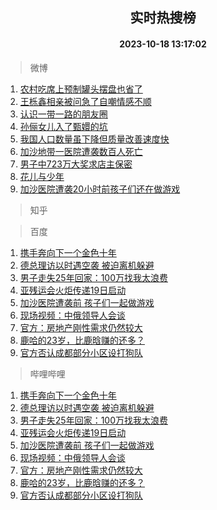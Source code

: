 <div align="center"><h2>实时热搜榜</h2><h4>2023-10-18 13:17:02</h4></div>

> 微博  

1. [农村吃席上预制罐头摆盘也省了](https://s.weibo.com/weibo?q=%23%E5%86%9C%E6%9D%91%E5%90%83%E5%B8%AD%E4%B8%8A%E9%A2%84%E5%88%B6%E7%BD%90%E5%A4%B4%E6%91%86%E7%9B%98%E4%B9%9F%E7%9C%81%E4%BA%86%23&t=31&band_rank=1&Refer=top)<br />
2. [王栎鑫相亲被问急了自嘲情感不顺](https://s.weibo.com/weibo?q=%23%E7%8E%8B%E6%A0%8E%E9%91%AB%E7%9B%B8%E4%BA%B2%E8%A2%AB%E9%97%AE%E6%80%A5%E4%BA%86%E8%87%AA%E5%98%B2%E6%83%85%E6%84%9F%E4%B8%8D%E9%A1%BA%23&t=31&band_rank=2&Refer=top)<br />
3. [认识一带一路的朋友圈](https://s.weibo.com/weibo?q=%23%E8%AE%A4%E8%AF%86%E4%B8%80%E5%B8%A6%E4%B8%80%E8%B7%AF%E7%9A%84%E6%9C%8B%E5%8F%8B%E5%9C%88%23&t=31&band_rank=3&Refer=top)<br />
4. [孙俪女儿入了甄嬛的坑](https://s.weibo.com/weibo?q=%23%E5%AD%99%E4%BF%AA%E5%A5%B3%E5%84%BF%E5%85%A5%E4%BA%86%E7%94%84%E5%AC%9B%E7%9A%84%E5%9D%91%23&t=31&band_rank=4&Refer=top)<br />
5. [我国人口数量虽下降但质量改善速度快](https://s.weibo.com/weibo?q=%23%E6%88%91%E5%9B%BD%E4%BA%BA%E5%8F%A3%E6%95%B0%E9%87%8F%E8%99%BD%E4%B8%8B%E9%99%8D%E4%BD%86%E8%B4%A8%E9%87%8F%E6%94%B9%E5%96%84%E9%80%9F%E5%BA%A6%E5%BF%AB%23&t=31&band_rank=5&Refer=top)<br />
6. [加沙地带一医院遭袭数百人死亡](https://s.weibo.com/weibo?q=%23%E5%8A%A0%E6%B2%99%E5%9C%B0%E5%B8%A6%E4%B8%80%E5%8C%BB%E9%99%A2%E9%81%AD%E8%A2%AD%E6%95%B0%E7%99%BE%E4%BA%BA%E6%AD%BB%E4%BA%A1%23&t=31&band_rank=6&Refer=top)<br />
7. [男子中723万大奖求店主保密](https://s.weibo.com/weibo?q=%23%E7%94%B7%E5%AD%90%E4%B8%AD723%E4%B8%87%E5%A4%A7%E5%A5%96%E6%B1%82%E5%BA%97%E4%B8%BB%E4%BF%9D%E5%AF%86%23&t=31&band_rank=7&Refer=top)<br />
8. [花儿与少年](https://s.weibo.com/weibo?q=%E8%8A%B1%E5%84%BF%E4%B8%8E%E5%B0%91%E5%B9%B4&t=31&band_rank=8&Refer=top)<br />
9. [加沙医院遭袭20小时前孩子们还在做游戏](https://s.weibo.com/weibo?q=%23%E5%8A%A0%E6%B2%99%E5%8C%BB%E9%99%A2%E9%81%AD%E8%A2%AD20%E5%B0%8F%E6%97%B6%E5%89%8D%E5%AD%A9%E5%AD%90%E4%BB%AC%E8%BF%98%E5%9C%A8%E5%81%9A%E6%B8%B8%E6%88%8F%23&t=31&band_rank=9&Refer=top)<br />

> 知乎  


> 百度  

1. [携手奔向下一个金色十年](https://www.baidu.com/s?wd=%E6%90%BA%E6%89%8B%E5%A5%94%E5%90%91%E4%B8%8B%E4%B8%80%E4%B8%AA%E9%87%91%E8%89%B2%E5%8D%81%E5%B9%B4&sa=fyb_news&rsv_dl=fyb_news)<br />
2. [德总理访以时遇空袭 被迫离机躲避](https://www.baidu.com/s?wd=%E5%BE%B7%E6%80%BB%E7%90%86%E8%AE%BF%E4%BB%A5%E6%97%B6%E9%81%87%E7%A9%BA%E8%A2%AD+%E8%A2%AB%E8%BF%AB%E7%A6%BB%E6%9C%BA%E8%BA%B2%E9%81%BF&sa=fyb_news&rsv_dl=fyb_news)<br />
3. [男子走失25年回家：100万找我太浪费](https://www.baidu.com/s?wd=%E7%94%B7%E5%AD%90%E8%B5%B0%E5%A4%B125%E5%B9%B4%E5%9B%9E%E5%AE%B6%EF%BC%9A100%E4%B8%87%E6%89%BE%E6%88%91%E5%A4%AA%E6%B5%AA%E8%B4%B9&sa=fyb_news&rsv_dl=fyb_news)<br />
4. [亚残运会火炬传递19日启动](https://www.baidu.com/s?wd=%E4%BA%9A%E6%AE%8B%E8%BF%90%E4%BC%9A%E7%81%AB%E7%82%AC%E4%BC%A0%E9%80%9219%E6%97%A5%E5%90%AF%E5%8A%A8&sa=fyb_news&rsv_dl=fyb_news)<br />
5. [加沙医院遭袭前 孩子们一起做游戏](https://www.baidu.com/s?wd=%E5%8A%A0%E6%B2%99%E5%8C%BB%E9%99%A2%E9%81%AD%E8%A2%AD%E5%89%8D+%E5%AD%A9%E5%AD%90%E4%BB%AC%E4%B8%80%E8%B5%B7%E5%81%9A%E6%B8%B8%E6%88%8F&sa=fyb_news&rsv_dl=fyb_news)<br />
6. [现场视频：中俄领导人会谈](https://www.baidu.com/s?wd=%E7%8E%B0%E5%9C%BA%E8%A7%86%E9%A2%91%EF%BC%9A%E4%B8%AD%E4%BF%84%E9%A2%86%E5%AF%BC%E4%BA%BA%E4%BC%9A%E8%B0%88&sa=fyb_news&rsv_dl=fyb_news)<br />
7. [官方：房地产刚性需求仍然较大](https://www.baidu.com/s?wd=%E5%AE%98%E6%96%B9%EF%BC%9A%E6%88%BF%E5%9C%B0%E4%BA%A7%E5%88%9A%E6%80%A7%E9%9C%80%E6%B1%82%E4%BB%8D%E7%84%B6%E8%BE%83%E5%A4%A7&sa=fyb_news&rsv_dl=fyb_news)<br />
8. [鹿哈的23岁，比鹿晗赚的还多？](https://www.baidu.com/s?wd=%E9%B9%BF%E5%93%88%E7%9A%8423%E5%B2%81%EF%BC%8C%E6%AF%94%E9%B9%BF%E6%99%97%E8%B5%9A%E7%9A%84%E8%BF%98%E5%A4%9A%EF%BC%9F&sa=fyb_news&rsv_dl=fyb_news)<br />
9. [官方否认成都部分小区设打狗队](https://www.baidu.com/s?wd=%E5%AE%98%E6%96%B9%E5%90%A6%E8%AE%A4%E6%88%90%E9%83%BD%E9%83%A8%E5%88%86%E5%B0%8F%E5%8C%BA%E8%AE%BE%E6%89%93%E7%8B%97%E9%98%9F&sa=fyb_news&rsv_dl=fyb_news)<br />

> 哔哩哔哩  

1. [携手奔向下一个金色十年](https://www.baidu.com/s?wd=%E6%90%BA%E6%89%8B%E5%A5%94%E5%90%91%E4%B8%8B%E4%B8%80%E4%B8%AA%E9%87%91%E8%89%B2%E5%8D%81%E5%B9%B4&sa=fyb_news&rsv_dl=fyb_news)<br />
2. [德总理访以时遇空袭 被迫离机躲避](https://www.baidu.com/s?wd=%E5%BE%B7%E6%80%BB%E7%90%86%E8%AE%BF%E4%BB%A5%E6%97%B6%E9%81%87%E7%A9%BA%E8%A2%AD+%E8%A2%AB%E8%BF%AB%E7%A6%BB%E6%9C%BA%E8%BA%B2%E9%81%BF&sa=fyb_news&rsv_dl=fyb_news)<br />
3. [男子走失25年回家：100万找我太浪费](https://www.baidu.com/s?wd=%E7%94%B7%E5%AD%90%E8%B5%B0%E5%A4%B125%E5%B9%B4%E5%9B%9E%E5%AE%B6%EF%BC%9A100%E4%B8%87%E6%89%BE%E6%88%91%E5%A4%AA%E6%B5%AA%E8%B4%B9&sa=fyb_news&rsv_dl=fyb_news)<br />
4. [亚残运会火炬传递19日启动](https://www.baidu.com/s?wd=%E4%BA%9A%E6%AE%8B%E8%BF%90%E4%BC%9A%E7%81%AB%E7%82%AC%E4%BC%A0%E9%80%9219%E6%97%A5%E5%90%AF%E5%8A%A8&sa=fyb_news&rsv_dl=fyb_news)<br />
5. [加沙医院遭袭前 孩子们一起做游戏](https://www.baidu.com/s?wd=%E5%8A%A0%E6%B2%99%E5%8C%BB%E9%99%A2%E9%81%AD%E8%A2%AD%E5%89%8D+%E5%AD%A9%E5%AD%90%E4%BB%AC%E4%B8%80%E8%B5%B7%E5%81%9A%E6%B8%B8%E6%88%8F&sa=fyb_news&rsv_dl=fyb_news)<br />
6. [现场视频：中俄领导人会谈](https://www.baidu.com/s?wd=%E7%8E%B0%E5%9C%BA%E8%A7%86%E9%A2%91%EF%BC%9A%E4%B8%AD%E4%BF%84%E9%A2%86%E5%AF%BC%E4%BA%BA%E4%BC%9A%E8%B0%88&sa=fyb_news&rsv_dl=fyb_news)<br />
7. [官方：房地产刚性需求仍然较大](https://www.baidu.com/s?wd=%E5%AE%98%E6%96%B9%EF%BC%9A%E6%88%BF%E5%9C%B0%E4%BA%A7%E5%88%9A%E6%80%A7%E9%9C%80%E6%B1%82%E4%BB%8D%E7%84%B6%E8%BE%83%E5%A4%A7&sa=fyb_news&rsv_dl=fyb_news)<br />
8. [鹿哈的23岁，比鹿晗赚的还多？](https://www.baidu.com/s?wd=%E9%B9%BF%E5%93%88%E7%9A%8423%E5%B2%81%EF%BC%8C%E6%AF%94%E9%B9%BF%E6%99%97%E8%B5%9A%E7%9A%84%E8%BF%98%E5%A4%9A%EF%BC%9F&sa=fyb_news&rsv_dl=fyb_news)<br />
9. [官方否认成都部分小区设打狗队](https://www.baidu.com/s?wd=%E5%AE%98%E6%96%B9%E5%90%A6%E8%AE%A4%E6%88%90%E9%83%BD%E9%83%A8%E5%88%86%E5%B0%8F%E5%8C%BA%E8%AE%BE%E6%89%93%E7%8B%97%E9%98%9F&sa=fyb_news&rsv_dl=fyb_news)<br />
